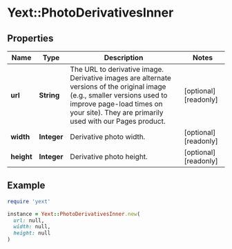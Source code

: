 # Yext::PhotoDerivativesInner

## Properties

| Name | Type | Description | Notes |
| ---- | ---- | ----------- | ----- |
| **url** | **String** | The URL to derivative image. Derivative images are alternate versions of the original image (e.g., smaller versions used to improve page-load times on your site). They are primarily used with our Pages product. | [optional][readonly] |
| **width** | **Integer** | Derivative photo width. | [optional][readonly] |
| **height** | **Integer** | Derivative photo height. | [optional][readonly] |

## Example

```ruby
require 'yext'

instance = Yext::PhotoDerivativesInner.new(
  url: null,
  width: null,
  height: null
)
```

